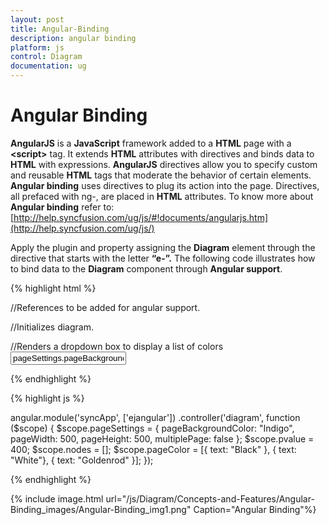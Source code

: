 ```yaml
---
layout: post
title: Angular-Binding
description: angular binding
platform: js
control: Diagram
documentation: ug
---
```


# Angular Binding

**AngularJS** is a **JavaScript** framework added to a **HTML** page with a **&lt;script&gt;** tag. It extends **HTML** attributes with directives and binds data to **HTML** with expressions. **AngularJS** directives allow you to specify custom and reusable **HTML** tags that moderate the behavior of certain elements. **Angular binding** uses directives to plug its action into the page. Directives, all prefaced with ng-, are placed in **HTML** attributes. To know more about **Angular binding** refer to: [http://help.syncfusion.com/ug/js/#!documents/angularjs.htm](http://help.syncfusion.com/ug/js/)

Apply the plugin and property assigning the **Diagram** element through the directive that starts with the letter **“e-”.**  The following code illustrates how to bind data to the **Diagram** component through **Angular support**.

{% highlight html %}

//References to be added for angular support.
<script src="https://ajax.googleapis.com/ajax/libs/angularjs/1.0.1/angular.min.js"></script>
<script src="http://cdn.syncfusion.com/js/web/ej.unobtrusive-latest.min.js"></script>
<script src="http://cdn.syncfusion.com/js/ej.widget.angular-latest.min.js"></script>

//Initializes diagram.
<div id="diagramCore" 
       ej-diagram e-height="500px" 
       e-width="700px" 
       e-pagesettings-pagebackgroundcolor="pageSettings.pageBackgroundColor"  
       e-pagesettings-pageheight="pageSettings.pageHeight"
       e-pagesettings-pagewidth="pageSettings.pageWidth">
</div>
<div>
    //Renders a dropdown box to display a list of colors
    <input ej-dropdownlist e-datasource="pageColor" value="pageSettings.pageBackgroundColor" e-width="100px" />
</div>

{% endhighlight %}

{% highlight js %}

angular.module('syncApp', ['ejangular'])
    .controller('diagram', 
        function ($scope) {
        $scope.pageSettings = {
            pageBackgroundColor: "Indigo",
            pageWidth: 500,
            pageHeight: 500,
            multiplePage: false
        };
        $scope.pvalue = 400;
        $scope.nodes = [];
        $scope.pageColor = [{ text: "Black" }, 
                            { text: "White"},
                            { text: "Goldenrod" }];
}); 

{% endhighlight %}

{% include image.html url="/js/Diagram/Concepts-and-Features/Angular-Binding_images/Angular-Binding_img1.png" Caption="Angular Binding"%}
